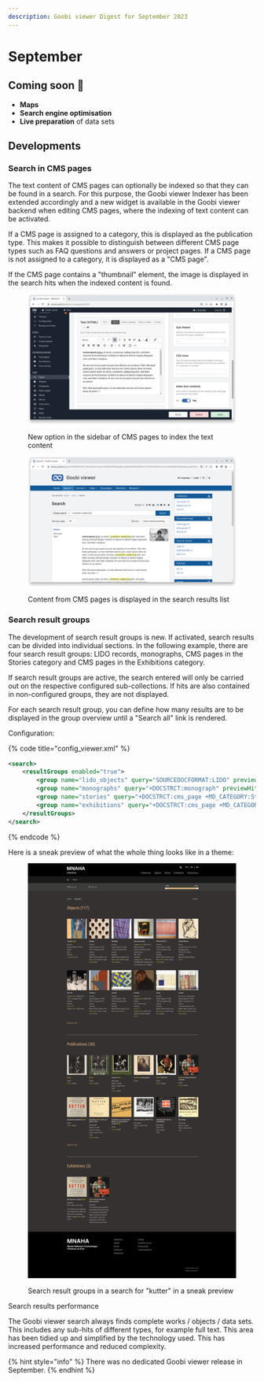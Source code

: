 ```yaml
---
description: Goobi viewer Digest for September 2023
---
```


# September

## Coming soon :rocket:&#x20;

* **Maps**
* **Search engine optimisation**
* **Live preparation** of data sets

## Developments

### Search in CMS pages

The text content of CMS pages can optionally be indexed so that they can be found in a search. For this purpose, the Goobi viewer Indexer has been extended accordingly and a new widget is available in the Goobi viewer backend when editing CMS pages, where the indexing of text content can be activated.

If a CMS page is assigned to a category, this is displayed as the publication type. This makes it possible to distinguish between different CMS page types such as FAQ questions and answers or project pages. If a CMS page is not assigned to a category, it is displayed as a "CMS page".

If the CMS page contains a "thumbnail" element, the image is displayed in the search hits when the indexed content is found.

<figure><img src="../.gitbook/assets/23.09_EN_backend-index-text-contents.png" alt=""><figcaption><p>New option in the sidebar of CMS pages to index the text content</p></figcaption></figure>

<figure><img src="../.gitbook/assets/23.09_EN_frontend-find-text-contents.png" alt=""><figcaption><p>Content from CMS pages is displayed in the search results list</p></figcaption></figure>

### Search result groups

The development of search result groups is new. If activated, search results can be divided into individual sections. In the following example, there are four search result groups: LIDO records, monographs, CMS pages in the Stories category and CMS pages in the Exhibitions category.

If search result groups are active, the search entered will only be carried out on the respective configured sub-collections. If hits are also contained in non-configured groups, they are not displayed.

For each search result group, you can define how many results are to be displayed in the group overview until a "Search all" link is rendered.

Configuration:

{% code title="config_viewer.xml" %}
```xml
<search>
    <resultGroups enabled="true">
        <group name="lido_objects" query="SOURCEDOCFORMAT:LIDO" previewHitCount="12" />
        <group name="monographs" query="+DOCSTRCT:monograph" previewHitCount="12" />
        <group name="stories" query="+DOCSTRCT:cms_page +MD_CATEGORY:Stories" previewHitCount="12" />
        <group name="exhibitions" query="+DOCSTRCT:cms_page +MD_CATEGORY:Exhibitions" previewHitCount="12" />
    </resultGroups>
</search>
```
{% endcode %}

Here is a sneak preview of what the whole thing looks like in a theme:

<figure><img src="../.gitbook/assets/23.09_EN_searchresult-groups-preview.png" alt=""><figcaption><p>Search result groups in a search for "kutter" in a sneak preview</p></figcaption></figure>

Search results performance

The Goobi viewer search always finds complete works / objects / data sets. This includes any sub-hits of different types, for example full text. This area has been tidied up and simplified by the technology used. This has increased performance and reduced complexity.

{% hint style="info" %}
There was no dedicated Goobi viewer release in September.
{% endhint %}

